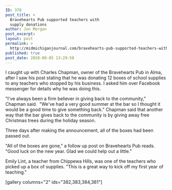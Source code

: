 ```yaml
---
ID: 378
post_title: >
  Bravehearts Pub supported teachers with
  supply donations
author: Jon Morgan
post_excerpt:
layout: post
permalink: >
  http://midmichiganjournal.com/bravehearts-pub-supported-teachers-with-supply-donations
published: true
post_date: 2018-08-05 13:29:58
---
```

I caught up with Charles Chapman, owner of the Bravehearts Pub in Alma, after I saw his post stating that he was donating 12 boxes of school supplies to any teachers who stopped by his business. I asked him over Facebook messenger for details why he was doing this.

"I've always been a firm believer in giving back to the community," Chapman said.  "We've had a very good summer at the bar so I thought it would be a good time to give something back." Chapman said that another way that the bar gives back to the community is by giving away free Christmas trees during the holiday season.

Three days after making the announcement, all of the boxes had been passed out.

"All of the boxes are gone," a follow up post on Bravehearts Pub reads. "Good luck on the new year. Glad we could help out a little."

Emily Lint, a teacher from Chippewa Hills, was one of the teachers who picked up a box of supplies. "This is a great way to kick off my first year of teaching."

[gallery columns="2" ids="382,383,384,381"]

&nbsp;